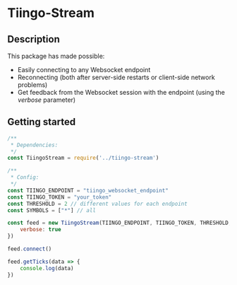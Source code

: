 # Tiingo-Stream

## Description
This package has made possible:
* Easily connecting to any Websocket endpoint
* Reconnecting (both after server-side restarts or client-side network problems)
* Get feedback from the Websocket session with the endpoint (using the _verbose_ parameter)

## Getting started

```javascript
/**
 * Dependencies:
 */
const TiingoStream = require('../tiingo-stream')

/**
 * Config:
 */
const TIINGO_ENDPOINT = "tiingo_websocket_endpoint"
const TIINGO_TOKEN = "your_token"
const THRESHOLD = 2 // different values for each endpoint
const SYMBOLS = ["*"] // all

const feed = new TiingoStream(TIINGO_ENDPOINT, TIINGO_TOKEN, THRESHOLD, SYMBOLS, {
    verbose: true
})

feed.connect()

feed.getTicks(data => {
    console.log(data)
})
```